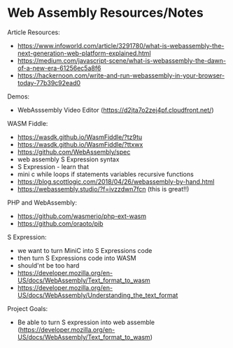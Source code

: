 # Web Assembly Resources/Notes

Article Resources:

- https://www.infoworld.com/article/3291780/what-is-webassembly-the-next-generation-web-platform-explained.html
- https://medium.com/javascript-scene/what-is-webassembly-the-dawn-of-a-new-era-61256ec5a8f6
- https://hackernoon.com/write-and-run-webassembly-in-your-browser-today-77b39c92ead0

Demos:

- WebAsssembly Video Editor (https://d2jta7o2zej4pf.cloudfront.net/)

WASM Fiddle: 

- https://wasdk.github.io/WasmFiddle/?tz9tu
- https://wasdk.github.io/WasmFiddle/?ttxwx
- https://github.com/WebAssembly/spec
- web assembly S Expression syntax 
- S Expression - learn that 
- mini c while loops if statements variables recursive functions 
- https://blog.scottlogic.com/2018/04/26/webassembly-by-hand.html
- https://webassembly.studio/?f=ivzzdwn7fcn (this is great!!)

PHP and WebAssembly:

- https://github.com/wasmerio/php-ext-wasm
- https://github.com/oraoto/pib

S Expression:

- we want to turn MiniC into S Expressions code
- then turn S Expressions code into WASM
- should'nt be too hard
- https://developer.mozilla.org/en-US/docs/WebAssembly/Text_format_to_wasm
- https://developer.mozilla.org/en-US/docs/WebAssembly/Understanding_the_text_format

Project Goals:

- Be able to turn S expression into web assemble (https://developer.mozilla.org/en-US/docs/WebAssembly/Text_format_to_wasm)